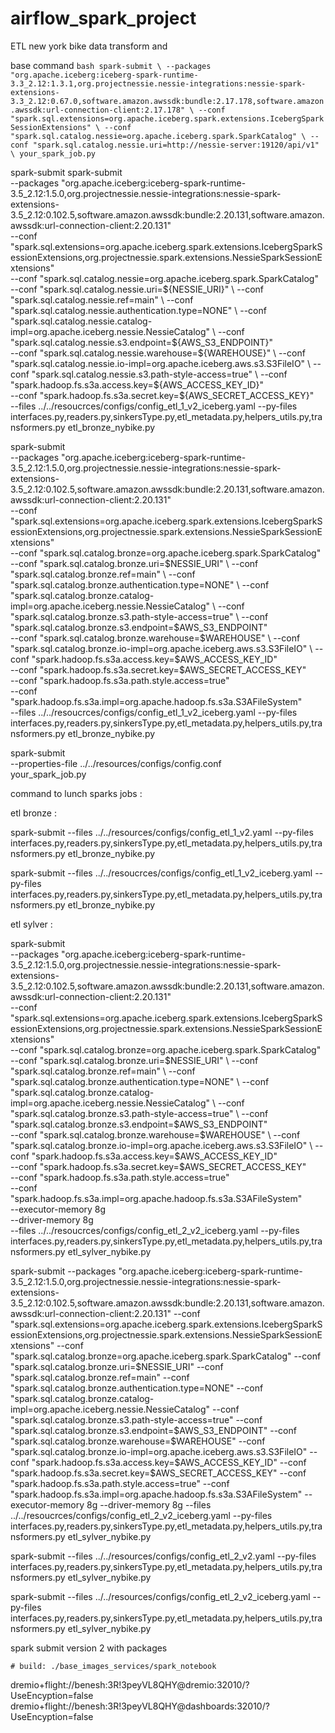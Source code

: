 # airflow_spark_project
ETL new york bike data transform and

base command 
`bash
spark-submit \
    --packages "org.apache.iceberg:iceberg-spark-runtime-3.3_2.12:1.3.1,org.projectnessie.nessie-integrations:nessie-spark-extensions-3.3_2.12:0.67.0,software.amazon.awssdk:bundle:2.17.178,software.amazon.awssdk:url-connection-client:2.17.178" \
    --conf "spark.sql.extensions=org.apache.iceberg.spark.extensions.IcebergSparkSessionExtensions" \
    --conf "spark.sql.catalog.nessie=org.apache.iceberg.spark.SparkCatalog" \
    --conf "spark.sql.catalog.nessie.uri=http://nessie-server:19120/api/v1" \
    your_spark_job.py
`

spark-submit 
spark-submit \
    --packages "org.apache.iceberg:iceberg-spark-runtime-3.5_2.12:1.5.0,org.projectnessie.nessie-integrations:nessie-spark-extensions-3.5_2.12:0.102.5,software.amazon.awssdk:bundle:2.20.131,software.amazon.awssdk:url-connection-client:2.20.131" \
    --conf "spark.sql.extensions=org.apache.iceberg.spark.extensions.IcebergSparkSessionExtensions,org.projectnessie.spark.extensions.NessieSparkSessionExtensions" \
    --conf "spark.sql.catalog.nessie=org.apache.iceberg.spark.SparkCatalog" \
    --conf "spark.sql.catalog.nessie.uri=${NESSIE_URI}" \
    --conf "spark.sql.catalog.nessie.ref=main" \
    --conf "spark.sql.catalog.nessie.authentication.type=NONE" \
    --conf "spark.sql.catalog.nessie.catalog-impl=org.apache.iceberg.nessie.NessieCatalog" \
    --conf "spark.sql.catalog.nessie.s3.endpoint=${AWS_S3_ENDPOINT}" \
    --conf "spark.sql.catalog.nessie.warehouse=${WAREHOUSE}" \
    --conf "spark.sql.catalog.nessie.io-impl=org.apache.iceberg.aws.s3.S3FileIO" \
    --conf "spark.sql.catalog.nessie.s3.path-style-access=true" \
    --conf "spark.hadoop.fs.s3a.access.key=${AWS_ACCESS_KEY_ID}" \
    --conf "spark.hadoop.fs.s3a.secret.key=${AWS_SECRET_ACCESS_KEY}" \
    --files ../../resoucrces/configs/config_etl_1_v2_iceberg.yaml --py-files interfaces.py,readers.py,sinkersType.py,etl_metadata.py,helpers_utils.py,transformers.py etl_bronze_nybike.py


spark-submit \
--packages "org.apache.iceberg:iceberg-spark-runtime-3.5_2.12:1.5.0,org.projectnessie.nessie-integrations:nessie-spark-extensions-3.5_2.12:0.102.5,software.amazon.awssdk:bundle:2.20.131,software.amazon.awssdk:url-connection-client:2.20.131" \
--conf "spark.sql.extensions=org.apache.iceberg.spark.extensions.IcebergSparkSessionExtensions,org.projectnessie.spark.extensions.NessieSparkSessionExtensions" \
--conf "spark.sql.catalog.bronze=org.apache.iceberg.spark.SparkCatalog" \
--conf "spark.sql.catalog.bronze.uri=$NESSIE_URI" \
--conf "spark.sql.catalog.bronze.ref=main" \
--conf "spark.sql.catalog.bronze.authentication.type=NONE" \
--conf "spark.sql.catalog.bronze.catalog-impl=org.apache.iceberg.nessie.NessieCatalog" \
--conf "spark.sql.catalog.bronze.s3.path-style-access=true" \
--conf "spark.sql.catalog.bronze.s3.endpoint=$AWS_S3_ENDPOINT" \
--conf "spark.sql.catalog.bronze.warehouse=$WAREHOUSE" \
--conf "spark.sql.catalog.bronze.io-impl=org.apache.iceberg.aws.s3.S3FileIO" \
--conf "spark.hadoop.fs.s3a.access.key=$AWS_ACCESS_KEY_ID" \
--conf "spark.hadoop.fs.s3a.secret.key=$AWS_SECRET_ACCESS_KEY" \
--conf "spark.hadoop.fs.s3a.path.style.access=true" \
--conf "spark.hadoop.fs.s3a.impl=org.apache.hadoop.fs.s3a.S3AFileSystem" \
--files ../../resoucrces/configs/config_etl_1_v2_iceberg.yaml --py-files interfaces.py,readers.py,sinkersType.py,etl_metadata.py,helpers_utils.py,transformers.py etl_bronze_nybike.py



spark-submit \
    --properties-file ../../resources/configs/config.conf \
    your_spark_job.py

command to lunch  sparks jobs :


etl bronze :

spark-submit --files ../../resources/configs/config_etl_1_v2.yaml --py-files interfaces.py,readers.py,sinkersType.py,etl_metadata.py,helpers_utils.py,transformers.py etl_bronze_nybike.py

spark-submit --files ../../resoucrces/configs/config_etl_1_v2_iceberg.yaml --py-files interfaces.py,readers.py,sinkersType.py,etl_metadata.py,helpers_utils.py,transformers.py etl_bronze_nybike.py

etl sylver :

spark-submit \
--packages "org.apache.iceberg:iceberg-spark-runtime-3.5_2.12:1.5.0,org.projectnessie.nessie-integrations:nessie-spark-extensions-3.5_2.12:0.102.5,software.amazon.awssdk:bundle:2.20.131,software.amazon.awssdk:url-connection-client:2.20.131" \
--conf "spark.sql.extensions=org.apache.iceberg.spark.extensions.IcebergSparkSessionExtensions,org.projectnessie.spark.extensions.NessieSparkSessionExtensions" \
--conf "spark.sql.catalog.bronze=org.apache.iceberg.spark.SparkCatalog" \
--conf "spark.sql.catalog.bronze.uri=$NESSIE_URI" \
--conf "spark.sql.catalog.bronze.ref=main" \
--conf "spark.sql.catalog.bronze.authentication.type=NONE" \
--conf "spark.sql.catalog.bronze.catalog-impl=org.apache.iceberg.nessie.NessieCatalog" \
--conf "spark.sql.catalog.bronze.s3.path-style-access=true" \
--conf "spark.sql.catalog.bronze.s3.endpoint=$AWS_S3_ENDPOINT" \
--conf "spark.sql.catalog.bronze.warehouse=$WAREHOUSE" \
--conf "spark.sql.catalog.bronze.io-impl=org.apache.iceberg.aws.s3.S3FileIO" \
--conf "spark.hadoop.fs.s3a.access.key=$AWS_ACCESS_KEY_ID" \
--conf "spark.hadoop.fs.s3a.secret.key=$AWS_SECRET_ACCESS_KEY" \
--conf "spark.hadoop.fs.s3a.path.style.access=true" \
--conf "spark.hadoop.fs.s3a.impl=org.apache.hadoop.fs.s3a.S3AFileSystem" \
--executor-memory 8g \
--driver-memory 8g \
--files ../../resoucrces/configs/config_etl_2_v2_iceberg.yaml --py-files interfaces.py,readers.py,sinkersType.py,etl_metadata.py,helpers_utils.py,transformers.py etl_sylver_nybike.py



spark-submit --packages "org.apache.iceberg:iceberg-spark-runtime-3.5_2.12:1.5.0,org.projectnessie.nessie-integrations:nessie-spark-extensions-3.5_2.12:0.102.5,software.amazon.awssdk:bundle:2.20.131,software.amazon.awssdk:url-connection-client:2.20.131" --conf "spark.sql.extensions=org.apache.iceberg.spark.extensions.IcebergSparkSessionExtensions,org.projectnessie.spark.extensions.NessieSparkSessionExtensions" --conf "spark.sql.catalog.bronze=org.apache.iceberg.spark.SparkCatalog" --conf "spark.sql.catalog.bronze.uri=$NESSIE_URI" --conf "spark.sql.catalog.bronze.ref=main" --conf "spark.sql.catalog.bronze.authentication.type=NONE" --conf "spark.sql.catalog.bronze.catalog-impl=org.apache.iceberg.nessie.NessieCatalog" --conf "spark.sql.catalog.bronze.s3.path-style-access=true" --conf "spark.sql.catalog.bronze.s3.endpoint=$AWS_S3_ENDPOINT" --conf "spark.sql.catalog.bronze.warehouse=$WAREHOUSE" --conf "spark.sql.catalog.bronze.io-impl=org.apache.iceberg.aws.s3.S3FileIO" --conf "spark.hadoop.fs.s3a.access.key=$AWS_ACCESS_KEY_ID" --conf "spark.hadoop.fs.s3a.secret.key=$AWS_SECRET_ACCESS_KEY" --conf "spark.hadoop.fs.s3a.path.style.access=true" --conf "spark.hadoop.fs.s3a.impl=org.apache.hadoop.fs.s3a.S3AFileSystem" --executor-memory 8g --driver-memory 8g --files ../../resoucrces/configs/config_etl_2_v2_iceberg.yaml --py-files interfaces.py,readers.py,sinkersType.py,etl_metadata.py,helpers_utils.py,transformers.py etl_sylver_nybike.py

spark-submit --files ../../resources/configs/config_etl_2_v2.yaml --py-files interfaces.py,readers.py,sinkersType.py,etl_metadata.py,helpers_utils.py,transformers.py etl_sylver_nybike.py

spark-submit --files ../../resources/configs/config_etl_2_v2_iceberg.yaml --py-files interfaces.py,readers.py,sinkersType.py,etl_metadata.py,helpers_utils.py,transformers.py etl_sylver_nybike.py


spark submit version 2 with packages 


    # build: ./base_images_services/spark_notebook



dremio+flight://benesh:3R!3peyVL8QHY@dremio:32010/?UseEncyption=false
dremio+flight://benesh:3R!3peyVL8QHY@dashboards:32010/?UseEncyption=false